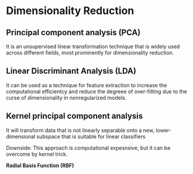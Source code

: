 # Dimensionality Reduction

## Principal component analysis (PCA)

It is an unsupervised linear transformation technique that is widely used across different fields, most prominently for dimensionality reduction.

## Linear Discriminant Analysis (LDA)

It can be used as a technique for feature extraction to increase the computational efficientcy and reduce the degreee of over-fitting due to the curse of dimensionality in nonregularized models.

## Kernel principal component analysis

It will transform data that is not linearly separable onto a new, lower-dimensional subspace that is suitable for linear classifiers

Downside: This approach is computational expesnsive, but it can be overcome by kernel trick.

**Radial Basis Function (RBF)**
